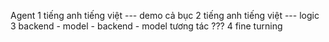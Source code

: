 Agent 
1    tiếng anh tiếng việt ---  demo cả bục 
2   tiếng anh tiếng việt --- logic
3   backend - model - backend - model tương tác ???
4 fine turning   